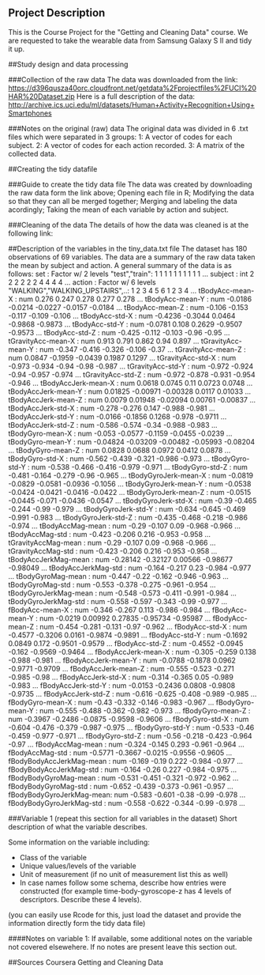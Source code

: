 ## Project Description
This is the Course Project for the "Getting and Cleaning Data" course.
We are requested to take the wearable data from Samsung Galaxy S II and tidy it up. 

##Study design and data processing

###Collection of the raw data
The data was downloaded from the link: https://d396qusza40orc.cloudfront.net/getdata%2Fprojectfiles%2FUCI%20HAR%20Dataset.zip 
Here is a full description of the data: http://archive.ics.uci.edu/ml/datasets/Human+Activity+Recognition+Using+Smartphones

###Notes on the original (raw) data 
The original data was divided in 6 .txt files which were separated in 3 groups:
1: A vector of codes for each subject.
2: A vector of codes for each action recorded.
3: A matrix of the collected data.

##Creating the tidy datafile

###Guide to create the tidy data file
The data was created by downloading the raw data form the link above;
Opening each file in R;
Modifying the data so that they can all be merged together;
Merging and labeling the data acordingly;
Taking the mean of each variable by action and subject.

###Cleaning of the data
The details of how the data was cleaned is at the following link:


##Description of the variables in the tiny_data.txt file
The dataset has 180 observations of 69 variables.
The data are a summary of the raw data taken the mean by subject and action.
A general summary of the data is as follows:
 set                      : Factor w/ 2 levels "test","train": 1 1 1 1 1 1 1 1 1 1 ...
 subject                  : int  2 2 2 2 2 2 4 4 4 4 ...
 action                   : Factor w/ 6 levels "WALKING","WALKING_UPSTAIRS",..: 1 2 3 4 5 6 1 2 3 4 ...
 tBodyAcc-mean-X          : num  0.276 0.247 0.278 0.277 0.278 ...
 tBodyAcc-mean-Y          : num  -0.0186 -0.0214 -0.0227 -0.0157 -0.0184 ...
 tBodyAcc-mean-Z          : num  -0.106 -0.153 -0.117 -0.109 -0.106 ...
 tBodyAcc-std-X           : num  -0.4236 -0.3044 0.0464 -0.9868 -0.9873 ...
 tBodyAcc-std-Y           : num  -0.0781 0.108 0.2629 -0.9507 -0.9573 ...
 tBodyAcc-std-Z           : num  -0.425 -0.112 -0.103 -0.96 -0.95 ...
 tGravityAcc-mean-X       : num  0.913 0.791 0.862 0.94 0.897 ...
 tGravityAcc-mean-Y       : num  -0.347 -0.416 -0.326 -0.106 -0.37 ...
 tGravityAcc-mean-Z       : num  0.0847 -0.1959 -0.0439 0.1987 0.1297 ...
 tGravityAcc-std-X        : num  -0.973 -0.934 -0.94 -0.98 -0.987 ...
 tGravityAcc-std-Y        : num  -0.972 -0.924 -0.94 -0.957 -0.974 ...
 tGravityAcc-std-Z        : num  -0.972 -0.878 -0.931 -0.954 -0.946 ...
 tBodyAccJerk-mean-X      : num  0.0618 0.0745 0.11 0.0723 0.0748 ...
 tBodyAccJerk-mean-Y      : num  0.01825 -0.00971 -0.00328 0.0117 0.01033 ...
 tBodyAccJerk-mean-Z      : num  0.0079 0.01948 -0.02094 0.00761 -0.00837 ...
 tBodyAccJerk-std-X       : num  -0.278 -0.276 0.147 -0.988 -0.981 ...
 tBodyAccJerk-std-Y       : num  -0.0166 -0.1856 0.1268 -0.978 -0.9711 ...
 tBodyAccJerk-std-Z       : num  -0.586 -0.574 -0.34 -0.988 -0.983 ...
 tBodyGyro-mean-X         : num  -0.053 -0.0577 -0.1159 -0.0455 -0.0239 ...
 tBodyGyro-mean-Y         : num  -0.04824 -0.03209 -0.00482 -0.05993 -0.08204 ...
 tBodyGyro-mean-Z         : num  0.0828 0.0688 0.0972 0.0412 0.0878 ...
 tBodyGyro-std-X          : num  -0.562 -0.439 -0.321 -0.986 -0.973 ...
 tBodyGyro-std-Y          : num  -0.538 -0.466 -0.416 -0.979 -0.971 ...
 tBodyGyro-std-Z          : num  -0.481 -0.164 -0.279 -0.96 -0.965 ...
 tBodyGyroJerk-mean-X     : num  -0.0819 -0.0829 -0.0581 -0.0936 -0.1056 ...
 tBodyGyroJerk-mean-Y     : num  -0.0538 -0.0424 -0.0421 -0.0416 -0.0422 ...
 tBodyGyroJerk-mean-Z     : num  -0.0515 -0.0445 -0.071 -0.0436 -0.0547 ...
 tBodyGyroJerk-std-X      : num  -0.39 -0.465 -0.244 -0.99 -0.979 ...
 tBodyGyroJerk-std-Y      : num  -0.634 -0.645 -0.469 -0.991 -0.983 ...
 tBodyGyroJerk-std-Z      : num  -0.435 -0.468 -0.218 -0.986 -0.974 ...
 tBodyAccMag-mean         : num  -0.29 -0.107 0.09 -0.968 -0.966 ...
 tBodyAccMag-std          : num  -0.423 -0.206 0.216 -0.953 -0.958 ...
 tGravityAccMag-mean      : num  -0.29 -0.107 0.09 -0.968 -0.966 ...
 tGravityAccMag-std       : num  -0.423 -0.206 0.216 -0.953 -0.958 ...
 tBodyAccJerkMag-mean     : num  -0.28142 -0.32127 0.00566 -0.98677 -0.98049 ...
 tBodyAccJerkMag-std      : num  -0.164 -0.217 0.23 -0.984 -0.977 ...
 tBodyGyroMag-mean        : num  -0.447 -0.22 -0.162 -0.946 -0.963 ...
 tBodyGyroMag-std         : num  -0.553 -0.378 -0.275 -0.961 -0.954 ...
 tBodyGyroJerkMag-mean    : num  -0.548 -0.573 -0.411 -0.991 -0.984 ...
 tBodyGyroJerkMag-std     : num  -0.558 -0.597 -0.343 -0.99 -0.977 ...
 fBodyAcc-mean-X          : num  -0.346 -0.267 0.113 -0.986 -0.984 ...
 fBodyAcc-mean-Y          : num  -0.0219 0.00992 0.27835 -0.95734 -0.95987 ...
 fBodyAcc-mean-Z          : num  -0.454 -0.281 -0.131 -0.97 -0.962 ...
 fBodyAcc-std-X           : num  -0.4577 -0.3206 0.0161 -0.9874 -0.9891 ...
 fBodyAcc-std-Y           : num  -0.1692 0.0849 0.172 -0.9501 -0.9579 ...
 fBodyAcc-std-Z           : num  -0.4552 -0.0945 -0.162 -0.9569 -0.9464 ...
 fBodyAccJerk-mean-X      : num  -0.305 -0.259 0.138 -0.988 -0.981 ...
 fBodyAccJerk-mean-Y      : num  -0.0788 -0.1878 0.0962 -0.9771 -0.9709 ...
 fBodyAccJerk-mean-Z      : num  -0.555 -0.523 -0.271 -0.985 -0.98 ...
 fBodyAccJerk-std-X       : num  -0.314 -0.365 0.05 -0.989 -0.983 ...
 fBodyAccJerk-std-Y       : num  -0.0153 -0.2436 0.0808 -0.9808 -0.9735 ...
 fBodyAccJerk-std-Z       : num  -0.616 -0.625 -0.408 -0.989 -0.985 ...
 fBodyGyro-mean-X         : num  -0.43 -0.332 -0.146 -0.983 -0.967 ...
 fBodyGyro-mean-Y         : num  -0.555 -0.488 -0.362 -0.982 -0.973 ...
 fBodyGyro-mean-Z         : num  -0.3967 -0.2486 -0.0875 -0.9598 -0.9606 ...
 fBodyGyro-std-X          : num  -0.604 -0.476 -0.379 -0.987 -0.975 ...
 fBodyGyro-std-Y          : num  -0.533 -0.46 -0.459 -0.977 -0.971 ...
 fBodyGyro-std-Z          : num  -0.56 -0.218 -0.423 -0.964 -0.97 ...
 fBodyAccMag-mean         : num  -0.324 -0.145 0.293 -0.961 -0.964 ...
 fBodyAccMag-std          : num  -0.5771 -0.3667 -0.0215 -0.9556 -0.9605 ...
 fBodyBodyAccJerkMag-mean : num  -0.169 -0.19 0.222 -0.984 -0.977 ...
 fBodyBodyAccJerkMag-std  : num  -0.164 -0.26 0.227 -0.984 -0.975 ...
 fBodyBodyGyroMag-mean    : num  -0.531 -0.451 -0.321 -0.972 -0.962 ...
 fBodyBodyGyroMag-std     : num  -0.652 -0.439 -0.373 -0.961 -0.957 ...
 fBodyBodyGyroJerkMag-mean: num  -0.583 -0.601 -0.38 -0.99 -0.978 ...
 fBodyBodyGyroJerkMag-std : num  -0.558 -0.622 -0.344 -0.99 -0.978 ...
 
 
###Variable 1 (repeat this section for all variables in the dataset)
Short description of what the variable describes.

Some information on the variable including:
 - Class of the variable
 - Unique values/levels of the variable
 - Unit of measurement (if no unit of measurement list this as well)
 - In case names follow some schema, describe how entries were constructed (for example time-body-gyroscope-z has 4 levels of descriptors. Describe these 4 levels). 

(you can easily use Rcode for this, just load the dataset and provide the information directly form the tidy data file)

####Notes on variable 1:
If available, some additional notes on the variable not covered elsewehere. If no notes are present leave this section out.

##Sources
Coursera Getting and Cleaning Data
